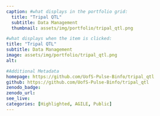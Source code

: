 ```yaml
---
caption: #what displays in the portfolio grid:
  title: "Tripal QTL"
  subtitle: Data Management
  thumbnail: assets/img/portfolio/tripal_qtl.png

#what displays when the item is clicked:
title: "Tripal QTL"
subtitle: Data Management
image: assets/img/portfolio/tripal_qtl.png
alt:

#Additional Metadata
homepage: https://github.com/UofS-Pulse-Binfo/tripal_qtl
github: https://github.com/UofS-Pulse-Binfo/tripal_qtl
zenodo_badge:
zenodo_url:
see_live:
categories: [Highlighted, AGILE, Public]
---
```


